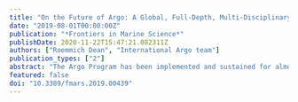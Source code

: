 ```yaml
---
title: "On the Future of Argo: A Global, Full-Depth, Multi-Disciplinary Array."
date: "2019-08-01T00:00:00Z"
publication: "*Frontiers in Marine Science*"
publishDate: 2020-11-22T15:47:21.082311Z
authors: ["Roemmich Dean", "International Argo team"]
publication_types: ["2"]
abstract: "The Argo Program has been implemented and sustained for almost two decades, as a global array of about 4000 profiling floats. Argo provides continuous observations of ocean temperature and salinity versus pressure, from the sea surface to 2000 dbar. The successful installation of the Argo array and its innovative data management system arose opportunistically from the combination of great scientific need and technological innovation. Through the data system, Argo provides fundamental physical observations with broad societally-valuable applications, built on the cost-efficient and robust technologies of autonomous profiling floats. Following recent advances in platform and sensor technologies, even greater opportunity exists now than 20 years ago to (i) improve Argo’s global coverage and value beyond the original design, (ii) extend Argo to span the full ocean depth, (iii) add biogeochemical sensors for improved understanding of oceanic cycles of carbon, nutrients, and ecosystems, and (iv) consider experimental sensors that might be included in the future, for example to document the spatial and temporal patterns of ocean mixing. For Core Argo and each of these enhancements, the past, present, and future progression along a path from experimental deployments to regional pilot arrays to global implementation is described. The objective is to create a fully global, top-to-bottom, dynamically complete, and multidisciplinary Argo Program that will integrate seamlessly with satellite and with other in situ elements of the Global Ocean Observing System (Legler et al., 2015). The integrated system will deliver operational reanalysis and forecasting capability, and assessment of the state and variability of the climate system with respect to physical, biogeochemical, and ecosystems parameters. It will enable basic research of unprecedented breadth and magnitude, and a wealth of ocean-education and outreach opportunities."
featured: false
doi: "10.3389/fmars.2019.00439"
---
```

